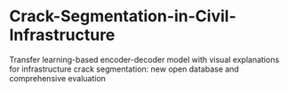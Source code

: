 # Crack-Segmentation-in-Civil-Infrastructure
Transfer learning-based encoder-decoder model with visual explanations for infrastructure crack segmentation: new open database and comprehensive evaluation
